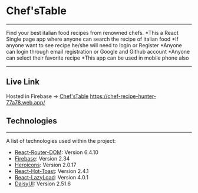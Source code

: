 # Chef'sTable
***
Find your best italian food recipes from renowned chefs.
*This a React Single page app where anyone can search the recipe of italian food
*If anyone want to see recipe he/she will need to login or Register
*Anyone can login through email registration or Google and Github account
*Anyone can select their favorite recipe
*This app can be used in mobile phone also
***
## Live Link
Hosted in Firebase -> [Chef'sTable](https://chef-recipe-hunter-77a78.web.app/)   https://chef-recipe-hunter-77a78.web.app/

## Technologies
***
A list of technologies used within the project:
* [React-Router-DOM](https://reactrouter.com/en/main): Version 6.4.10
* [Firebase](https://firebase.google.com/): Version 2.34
* [Heroicons](https://heroicons.com/): Version 2.0.17
* [React-Hot-Toast](https://react-hot-toast.com/): Version 2.4.1
* [React-LazyLoad](https://www.npmjs.com/package/react-lazy-load): Version 4.0.1
* [DaisyUI](https://daisyui.com/): Version 2.51.6
